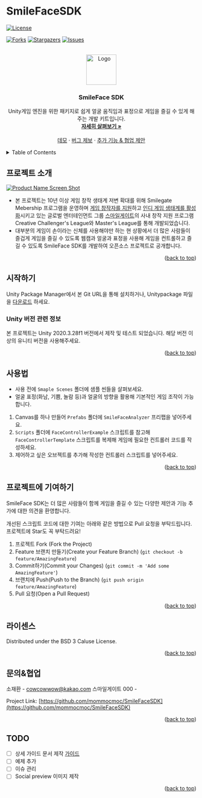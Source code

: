 # SmileFaceSDK

<div id="top"></div>
<!--
*** 템플릿 잘 사용해서 일부러 문서에 남겨두었습니다.
*** Thanks for checking out the Best-README-Template. If you have a suggestion
*** that would make this better, please fork the repo and create a pull request
*** or simply open an issue with the tag "enhancement".
*** Don't forget to give the project a star!
*** Thanks again! Now go create something AMAZING! :D
-->



<!-- PROJECT SHIELDS -->
<!--
*** I'm using markdown "reference style" links for readability.
*** Reference links are enclosed in brackets [ ] instead of parentheses ( ).
*** See the bottom of this document for the declaration of the reference variables
*** for contributors-url, forks-url, etc. This is an optional, concise syntax you may use.
*** https://www.markdownguide.org/basic-syntax/#reference-style-links
-->
<!-- [![Contributors][contributors-shield]][contributors-url] -->
[![License][license-shield]][license-url]

[![Forks][forks-shield]][forks-url]
[![Stargazers][stars-shield]][stars-url]
[![Issues][issues-shield]][issues-url]
<!-- [![MIT License][license-shield]][license-url] -->

<!-- [![LinkedIn][linkedin-shield]][linkedin-url] -->



<!-- PROJECT LOGO -->
<br />
<div align="center">
  <a href="https://github.com/mommocmoc/SmileFaceSDK">
    <img src="https://d2x8kymwjom7h7.cloudfront.net/live/application_no/119001/application_no/119001/images/%EC%9B%83%EC%83%81..png" alt="Logo" width="80" height="80">
  </a>

<h3 align="center">SmileFace SDK</h3>

  <p align="center">
    Unity게임 엔진을 위한 패키지로 쉽게 얼굴 움직임과 표정으로 게임을 즐길 수 있게 해주는 개발 키트입니다.
    <br />
    <a href="https://github.com/mommocmoc/SmileFaceSDK"><strong> 자세히 살펴보기 »</strong></a>
    <br />
    <br />
    <a href="https://indie.onstove.com/ko/games/780"> 데모</a>
    ·
    <a href="https://github.com/mommocmoc/SmileFaceSDK/issues">버그 제보</a>
    ·
    <a href="https://github.com/mommocmoc/SmileFaceSDK/issues">추가 기능 & 협업 제안</a>
  </p>
</div>



<!-- TABLE OF CONTENTS -->
<details>
  <summary>Table of Contents</summary>
  <ol>
    <li>
      <a href="#프로젝트-소개">프로젝트 소개(About The Project)</a>
    </li>
    <li>
      <a href="#시작하기">시작하기(Getting Started)</a>
      <ul>
        <li><a href="#Unity-버전-관련-정보">Unity 버전 관련 정보</a></li>
<!--         <li><a href="#installation">설치하기(Installation)</a></li> -->
      </ul>
    </li>
    <li><a href="#사용법">사용법</a></li>
<!--     <li><a href="#roadmap">Roadmap</a></li> -->
    <li><a href="#프로젝트에-기여하기">프로젝트에 기여하기</a></li>
    <li><a href="#license">라이센스(License)</a></li>
    <li><a href="#contact">문의&협업(Contact)</a></li>
    <li><a href="#acknowledgments">감사의 말</a></li>
  </ol>
</details>



<!-- ABOUT THE PROJECT -->
## 프로젝트 소개

[![Product Name Screen Shot][product-screenshot]](https://indie.onstove.com/ko/games/780)

- 본 프로젝트는 10년 이상 게임 창작 생태계 저변 확대를 위해 Smilegate Mebership 프로그램을 운영하며 [게임 창작자를 지원](https://futurelab.center/front/business/environment-2)하고 [인디 게임 생태계를 활성화](https://indie.onstove.com/ko/store/recommend)시키고 있는 글로벌 엔터테인먼트 그룹 [스마일게이트](https://smilegate.com/ko/company/about.do)의 사내 창작 지원 프로그램 Creative Challenger's League와 Master's League를 통해 개발되었습니다. 
- 대부분의 게임이 손이라는 신체를 사용해야만 하는 현 상황에서 더 많은 사람들이 즐겁게 게임을 즐길 수 있도록 웹캠과 얼굴과 표정을 사용해 게임을 컨트롤하고 즐길 수 있도록 SmileFace SDK를 개발하여 오픈소스 프로젝트로 공개합니다. 

<p align="right">(<a href="#top">back to top</a>)</p>

<!-- GETTING STARTED -->
## 시작하기

Unity Package Manager에서 본 Git URL을 통해 설치하거나, Unitypackage 파일을 [다운로드](link.link) 하세요.

### Unity 버전 관련 정보

본 프로젝트는 Unity 2020.3.28f1 버전에서 제작 및 테스트 되었습니다. 해당 버전 이상의 유니티 버전을 사용해주세요. 
<!-- * npm
  ```sh
  npm install npm@latest -g
  ``` -->

<!-- ### 설치하기

1. Get a free API Key at [https://example.com](https://example.com)
2. Clone the repo
   ```sh
   git clone https://github.com/github_username/repo_name.git
   ```
3. Install NPM packages
   ```sh
   npm install
   ```
4. Enter your API in `config.js`
   ```js
   const API_KEY = 'ENTER YOUR API';
   ```
 -->
<p align="right">(<a href="#top">back to top</a>)</p>



<!-- USAGE EXAMPLES -->
## 사용법
- 사용 전에 `Smaple Scenes` 폴더에 샘플 씬들을 살펴보세요.
- 얼굴 표정(화남, 기쁨, 놀람 등)과 얼굴의 방향을 활용해 기본적인 게임 조작이 가능합니다. 

1. Canvas를 하나 만들어 `Prefabs` 폴더에 `SmileFaceAnalyzer` 프리팹을 넣어주세요.
2. `Scripts` 폴더에 `FaceControllerExample` 스크립트를 참고해 `FaceControllerTemplate` 스크립트를 복제해 게임에 필요한 컨트롤러 코드를 작성하세요.
3. 제어하고 싶은 오브젝트를 추가해 작성한 컨트롤러 스크립트를 넣어주세요.

<p align="right">(<a href="#top">back to top</a>)</p>



<!-- ROADMAP -->
<!-- ## Roadmap

- [ ] Feature 1
- [ ] Feature 2
- [ ] Feature 3
    - [ ] Nested Feature

See the [open issues](https://github.com/github_username/repo_name/issues) for a full list of proposed features (and known issues).

<p align="right">(<a href="#top">back to top</a>)</p>
 -->


<!-- CONTRIBUTING -->
## 프로젝트에 기여하기

SmileFace SDK는 더 많은 사람들이 함께 게임을 즐길 수 있는 다양한 제안과 기능 추가에 대한 의견을 환영합니다. 

개선된 스크립트 코드에 대한 기여는 아래와 같은 방법으로 Pull 요청을 부탁드립니다.
프로젝트에 Star도 꼭 부탁드려요!

<!-- Contributions are what make the open source community such an amazing place to learn, inspire, and create. Any contributions you make are **greatly appreciated**.
If you have a suggestion that would make this better, please fork the repo and create a pull request. You can also simply open an issue with the tag "enhancement".
Don't forget to give the project a star! Thanks again!
 -->
1. 프로젝트 Fork (Fork the Project)
2. Feature 브랜치 만들기(Create your Feature Branch) (`git checkout -b feature/AmazingFeature`)
3. Commit하기(Commit your Changes) (`git commit -m 'Add some AmazingFeature'`)
4. 브랜치에 Push(Push to the Branch) (`git push origin feature/AmazingFeature`)
5. Pull 요청(Open a Pull Request)

<p align="right">(<a href="#top">back to top</a>)</p>



<!-- LICENSE -->
## 라이센스

Distributed under the BSD 3 Caluse License.

<p align="right">(<a href="#top">back to top</a>)</p>



<!-- CONTACT -->
## 문의&협업
<!-- [@twitter_handle](https://twitter.com/twitter_handle)  -->
소재환 - cowcowwow@kakao.com
스마일게이트 000 - 

Project Link: [https://github.com/mommocmoc/SmileFaceSDK](https://github.com/mommocmoc/SmileFaceSDK)

<p align="right">(<a href="#top">back to top</a>)</p>



<!-- ACKNOWLEDGMENTS -->
## TODO
- [ ] 상세 가이드 문서 제작 [가이드](https://example.com)
- [ ] 예제 추가
- [ ] 이슈 관리
- [ ] Social preview 이미지 제작

<p align="right">(<a href="#top">back to top</a>)</p>



<!-- MARKDOWN LINKS & IMAGES -->
<!-- https://www.markdownguide.org/basic-syntax/#reference-style-links -->
[contributors-shield]: https://img.shields.io/github/contributors/mommocmoc/SmileFaceSDK.svg?style=for-the-badge
[contributors-url]: https://github.com/mommocmoc/SmileFaceSDK/graphs/contributors
[forks-shield]: https://img.shields.io/github/forks/mommocmoc/SmileFaceSDK.svg?style=for-the-badge
[forks-url]: https://github.com/mommocmoc/SmileFaceSDK/network/members
[stars-shield]: https://img.shields.io/github/stars/mommocmoc/SmileFaceSDK.svg?style=for-the-badge
[stars-url]: https://github.com/mommocmoc/SmileFaceSDK/stargazers
[issues-shield]: https://img.shields.io/github/issues/mommocmoc/SmileFaceSDK.svg?style=for-the-badge
[issues-url]: https://github.com/mommocmoc/SmileFaceSDK/issues
<!-- [license-shield]: https://img.shields.io/github/license/mommocmoc/SmileFaceSDK.svg?style=for-the-badge -->
[license-shield]: https://img.shields.io/badge/License-BSD%203--Clause-blue.svg
<!-- [license-url]: https://github.com/mommocmoc/SmileFaceSDK/blob/master/LICENSE.txt -->
[license-url]: https://opensource.org/licenses/BSD-3-Clause
[linkedin-shield]: https://img.shields.io/badge/-LinkedIn-black.svg?style=for-the-badge&logo=linkedin&colorB=555
[linkedin-url]: https://linkedin.com/in/linkedin_username
[product-screenshot]: https://d2x8kymwjom7h7.cloudfront.net/live/application_no/119001/application_no/119001/images/1_1648402957564.png
